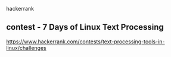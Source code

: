 
hackerrank

contest - 7 Days of Linux Text Processing
-----------------------------------------
<https://www.hackerrank.com/contests/text-processing-tools-in-linux/challenges>
